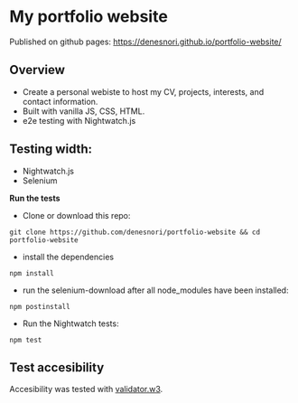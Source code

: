 # My portfolio website

Published on github pages: https://denesnori.github.io/portfolio-website/

## Overview
- Create a personal webiste to host my CV,  projects, interests, and contact information.
- Built with vanilla JS, CSS, HTML.
- e2e testing with Nightwatch.js

## Testing width:

- Nightwatch.js
- Selenium

**Run the tests**
- Clone or download this repo:
```
git clone https://github.com/denesnori/portfolio-website && cd portfolio-website
```
- install the dependencies  
```
npm install
``` 
- run the selenium-download after all node_modules have been installed:  
```
npm postinstall
``` 
- Run the Nightwatch tests:  
```
npm test
```

## Test accesibility
Accesibility was tested with [validator.w3](https://validator.w3.org/nu/#textare).
